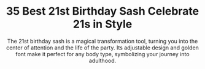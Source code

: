 ---
layout: post
title: 35 Best 21st Birthday Sash Celebrate 21s in Style
subtitle: The 21st birthday sash is a magical transformation tool, turning you into the center of attention and the life of the party. Its adjustable design and golden font make it perfect for any body type, symbolizing your journey into adulthood.
header-img: "img/post/2023/09/copied/21st-birthday-sash.jpg"
header-style: text
permalink: "/21st-birthday-sash/"
catalog: true
tags:
  - Recipients 
  - Men
---  